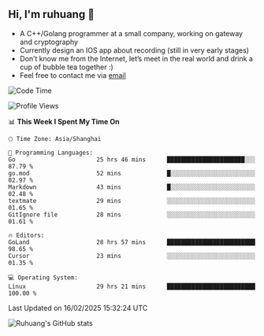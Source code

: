 ## Hi, I'm ruhuang 👋

- A C++/Golang programmer at a small company, working on gateway and cryptography
- Currently design an IOS app about recording (still in very early stages)
- Don’t know me from the Internet, let’s meet in the real world and drink a cup of bubble tea together :)
- Feel free to contact me via [email](mailto:ruhuang2001@gmail.com)
<!--START_SECTION:waka-->
![Code Time](http://img.shields.io/badge/Code%20Time-317%20hrs%2014%20mins-blue)

![Profile Views](http://img.shields.io/badge/Profile%20Views-0-blue)

📊 **This Week I Spent My Time On** 

```text
🕑︎ Time Zone: Asia/Shanghai

💬 Programming Languages: 
Go                       25 hrs 46 mins      ██████████████████████░░░   87.79 % 
go.mod                   52 mins             █░░░░░░░░░░░░░░░░░░░░░░░░   02.97 % 
Markdown                 43 mins             █░░░░░░░░░░░░░░░░░░░░░░░░   02.48 % 
textmate                 29 mins             ░░░░░░░░░░░░░░░░░░░░░░░░░   01.65 % 
GitIgnore file           28 mins             ░░░░░░░░░░░░░░░░░░░░░░░░░   01.61 % 

🔥 Editors: 
GoLand                   28 hrs 57 mins      █████████████████████████   98.65 % 
Cursor                   23 mins             ░░░░░░░░░░░░░░░░░░░░░░░░░   01.35 % 

💻 Operating System: 
Linux                    29 hrs 21 mins      █████████████████████████   100.00 % 
```


 Last Updated on 16/02/2025 15:32:24 UTC
<!--END_SECTION:waka-->

![Ruhuang's GitHub stats](https://github-readme-stats.vercel.app/api?username=ruhuang2001&count_private=true&hide_title=true&show_icons=true&theme=vue)

